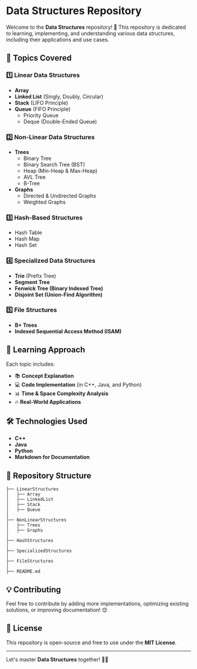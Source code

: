 # Data Structures Repository

Welcome to the **Data Structures** repository! 🚀 This repository is dedicated to learning, implementing, and understanding various data structures, including their applications and use cases.

## 📌 Topics Covered

### 1️⃣ Linear Data Structures

- **Array**
- **Linked List** (Singly, Doubly, Circular)
- **Stack** (LIFO Principle)
- **Queue** (FIFO Principle)
  - Priority Queue
  - Deque (Double-Ended Queue)

### 2️⃣ Non-Linear Data Structures

- **Trees**
  - Binary Tree
  - Binary Search Tree (BST)
  - Heap (Min-Heap & Max-Heap)
  - AVL Tree
  - B-Tree
- **Graphs**
  - Directed & Undirected Graphs
  - Weighted Graphs

### 3️⃣ Hash-Based Structures

- Hash Table
- Hash Map
- Hash Set

### 4️⃣ Specialized Data Structures

- **Trie** (Prefix Tree)
- **Segment Tree**
- **Fenwick Tree (Binary Indexed Tree)**
- **Disjoint Set (Union-Find Algorithm)**

### 5️⃣ File Structures

- **B+ Trees**
- **Indexed Sequential Access Method (ISAM)**

## 📖 Learning Approach

Each topic includes:

- 📚 **Concept Explanation**
- 💻 **Code Implementation** (in C++, Java, and Python)
- 📊 **Time & Space Complexity Analysis**
- 🔥 **Real-World Applications**

## 🛠 Technologies Used

- **C++**
- **Java**
- **Python**
- **Markdown for Documentation**

## 📂 Repository Structure

```
├── LinearStructures
│   ├── Array
│   ├── LinkedList
│   ├── Stack
│   ├── Queue
│
├── NonLinearStructures
│   ├── Trees
│   ├── Graphs
│
├── HashStructures
│
├── SpecializedStructures
│
├── FileStructures
│
├── README.md
```

## 💡 Contributing

Feel free to contribute by adding more implementations, optimizing existing solutions, or improving documentation! 😊

## 📜 License

This repository is open-source and free to use under the **MIT License**.

---

Let's master **Data Structures** together! 🚀🧠




